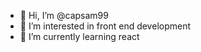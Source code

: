 - 👋 Hi, I’m @capsam99
- 👀 I’m interested in front end development
- 🌱 I’m currently learning react


<!---
capsam99/capsam99 is a ✨ special ✨ repository because its `README.md` (this file) appears on your GitHub profile.
You can click the Preview link to take a look at your changes.
--->
